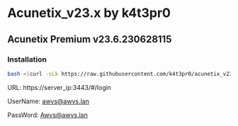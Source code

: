 # Acunetix_v23.x by k4t3pr0
## Acunetix Premium v23.6.230628115

### Installation
```sh
bash <(curl -sLk https://raw.githubusercontent.com/k4t3pr0/acunetix_v23.6/main/check.sh) xrsec/awvs:latest
```

URL: https://server_ip:3443/#/login

UserName: awvs@awvs.lan

PassWord: Awvs@awvs.lan

